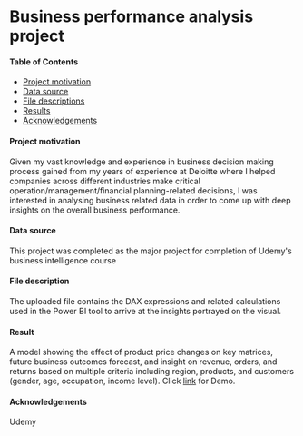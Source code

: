 # Business performance analysis project

#### Table of Contents
- [Project motivation](https://github.com/OOkechukwu/Business-performance-analysis-project/edit/main/README.md#project-motivation)
- [Data source](https://github.com/OOkechukwu/Business-performance-analysis-project/edit/main/README.md#data-source)
- [File descriptions](https://github.com/OOkechukwu/Business-performance-analysis-project/edit/main/README.md#file-description)
- [Results](https://github.com/OOkechukwu/Business-performance-analysis-project/edit/main/README.md#result)
- [Acknowledgements](https://github.com/OOkechukwu/Business-performance-analysis-project/edit/main/README.md#acknowledgements)

#### Project motivation
Given my vast knowledge and experience in business decision making process gained from my years of experience at Deloitte where I helped companies across different industries make critical operation/management/financial planning-related decisions, I was interested in analysing business related data in order to come up with deep insights on the overall business performance.

#### Data source
This project was completed as the major project for completion of Udemy's business intelligence course

#### File description
The uploaded file contains the DAX expressions and related calculations used in the Power BI tool to arrive at the insights portrayed on the visual.

#### Result
A model showing the effect of product price changes on key matrices, future business outcomes forecast, and insight on revenue, orders, and returns based on multiple criteria including region, products, and customers (gender, age, occupation, income level). Click [link](https://www.linkedin.com/posts/okechukwuodike_recruiter-datascience-dashboard-activity-6902810162139389952-BT-T) for Demo.

#### Acknowledgements
Udemy
